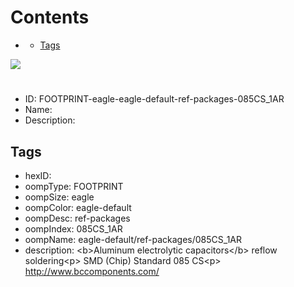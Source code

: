 



Contents
========

* [](#)
	* [Tags](#tags)
  
![][im]
# 

- ID: FOOTPRINT-eagle-eagle-default-ref-packages-085CS_1AR
- Name: 
- Description: 

## Tags

- hexID: 
- oompType: FOOTPRINT
- oompSize: eagle
- oompColor: eagle-default
- oompDesc: ref-packages
- oompIndex: 085CS_1AR
- oompName: eagle-default/ref-packages/085CS_1AR
- description: &lt;b&gt;Aluminum electrolytic capacitors&lt;/b&gt; reflow soldering&lt;p&gt;&#xD;
SMD (Chip) Standard 085 CS&lt;p&gt;&#xD;
http://www.bccomponents.com/



[im]: image.png

